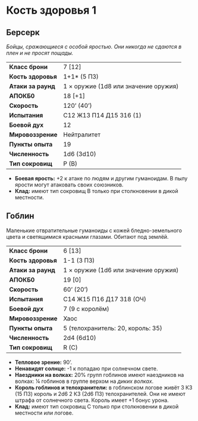 # Кость здоровья 1

## Берсерк

_Бойцы, сражающиеся с особой яростью. Они никогда не сдаются в плен и не просят пощады._

|                    |                                      |
| :----------------- | :----------------------------------- |
| **Класс брони**    | 7 [12]                               |
| **Кость здоровья** | 1+1\* (5 ПЗ)                         |
| **Атаки за раунд** | 1 × оружие (1d8 или значение оружия) |
| **АПОКБ0**         | 18 [+1]                              |
| **Скорость**       | 120’ (40’)                           |
| **Испытания**      | C12 Ж13 П14 Д15 З16 (1)              |
| **Боевой дух**     | 12                                   |
| **Мировоззрение**  | Нейтралитет                          |
| **Пункты опыта**   | 19                                   |
| **Численность**    | 1d6 (3d10)                           |
| **Тип сокровищ**   | P (B)                                |

-   **Боевая ярость:** +2 к атаке по людям и другим гуманоидам. В пылу ярости могут атаковать своих союзников.
-   **Клад:** имеют тип сокровищ B только при столкновении в дикой местности.

## Гоблин

Маленькие отвратительные гуманоиды с кожей бледно-земельного цвета и светящимися красными глазами. Обитают под землёй.

|                    |                                      |
| :----------------- | :----------------------------------- |
| **Класс брони**    | 6 [13]                               |
| **Кость здоровья** | 1-1 (3 ПЗ)                           |
| **Атаки за раунд** | 1 × оружие (1d6 или значение оружия) |
| **АПОКБ0**         | 19 [0]                               |
| **Скорость**       | 60’ (20’)                            |
| **Испытания**      | C14 Ж15 П16 Д17 З18 (ОЧ)             |
| **Боевой дух**     | 7 (9 с королём)                      |
| **Мировоззрение**  | Хаос                                 |
| **Пункты опыта**   | 5 (телохранитель: 20, король: 35)    |
| **Численность**    | 2d4 (6d10)                           |
| **Тип сокровищ**   | R (C)                                |

-   **Тепловое зрение:** 90’.
-   **Ненавидят солнце:** -1 к попадаю при солнечном свете.
-   **Наездники на волках:** 20% групп гоблинов имеют наездников на волках: ¼ гоблинов в группе верхом на _диких волках_.
-   **Король гоблинов и телохранители:** в гоблинском логове живёт 3 КЗ (15 ПЗ) король и 2d6 2 КЗ (2d6 ПЗ) телохранителей. Они не имеют штрафа от солнечного света. Король имеет +1 бонус урона.
-   **Клад:** имеют тип сокровищ C только при столкновении в дикой местности или логове.
